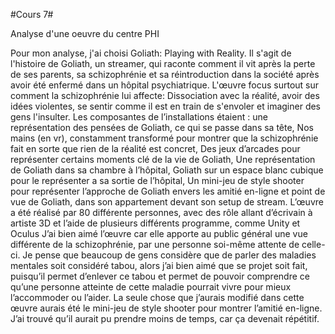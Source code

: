 #Cours 7#

Analyse d'une oeuvre du centre PHI

Pour mon analyse, j'ai choisi Goliath: Playing with Reality. Il s'agit de l'histoire de Goliath, un streamer, qui raconte comment il vit après la perte de ses parents, sa schizophrénie et sa réintroduction dans la société après avoir été enfermé dans un hôpital psychiatrique. L'œuvre focus surtout sur comment la schizophrénie lui affecte: Dissociation avec la réalité, avoir des idées violentes, se sentir comme il est en train de s'envoler et imaginer des gens l'insulter. Les composantes de l’installations étaient : une représentation des pensées de Goliath, ce qui se passe dans sa tête, Nos mains (en vr), constamment transformé pour montrer que la schizophrénie fait en sorte que rien de la réalité est concret, Des jeux d’arcades pour représenter certains moments clé de la vie de Goliath, Une représentation de Goliath dans sa chambre à l’hôpital, Goliath sur un espace blanc cubique pour le représenter a sa sortie de l’hôpital, Un mini-jeu de style shooter pour représenter l’approche de Goliath envers les amitié en-ligne et point de vue de Goliath, dans son appartement devant son setup de stream. L’œuvre a été réalisé par 80 différente personnes, avec des rôle allant d’écrivain à artiste 3D et l’aide de plusieurs différents programme, comme Unity et Oculus
J’ai bien aimé l’œuvre car elle apporte au public général une vue différente de la schizophrénie, par une personne soi-même attente de celle-ci. Je pense que beaucoup de gens considère que de parler des maladies mentales soit considéré tabou, alors j’ai bien aimé que se projet soit fait, puisqu’il permet d’enlever ce tabou et permet de pouvoir comprendre ce qu’une personne atteinte de cette maladie pourrait vivre pour mieux l’accommoder ou l’aider.
La seule chose que j’aurais modifié dans cette œuvre aurais été le mini-jeu de style shooter pour montrer l’amitié en-ligne. J’ai trouvé qu’il aurait pu prendre moins de temps, car ça devenait répétitif.
